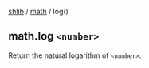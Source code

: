[shlib][] / [math][] / log()

## math.log `<number>`

Return the natural logarithm of `<number>`.

[shlib]: http://github.com/major0/shlib "shlib"
[math]: __index__.md "math"

